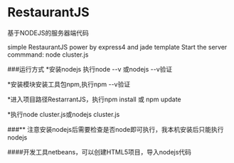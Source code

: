 # RestaurantJS
基于NODEJS的服务器端代码


simple RestaurantJS power by express4 and jade template
Start the server commmand:  node cluster.js

###运行方式
*安装nodejs 执行node --v 或nodejs --v验证

*安装模块安装工具包npm,执行npm --v验证

*进入项目路径RestarrantJS，执行npm install 或 npm update

*执行node cluster.js或nodejs cluster.js

###** 注意安装nodejs后需要检查是否node即可执行，我本机安装后只能执行nodejs

####开发工具netbeans，可以创建HTML5项目，导入nodejs代码
